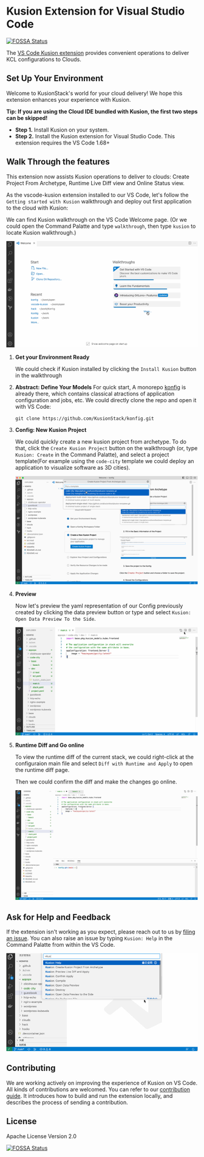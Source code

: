 # Kusion Extension for Visual Studio Code
[![FOSSA Status](https://app.fossa.com/api/projects/git%2Bgithub.com%2FKusionStack%2Fvscode-kusion.svg?type=shield)](https://app.fossa.com/projects/git%2Bgithub.com%2FKusionStack%2Fvscode-kusion?ref=badge_shield)


The [VS Code Kusion extension](https://marketplace.visualstudio.com/items?itemName=KusionStack.kusion) provides convenient operations to deliver KCL configurations to Clouds.

## Set Up Your Environment

Welcome to KusionStack's world for your cloud delivery! We hope this extension enhances your experience with Kusion.

**Tip: If you are using the Cloud IDE bundled with Kusion, the first two steps can be skipped!**

-   **Step 1.** Install Kusion on your system.
-   **Step 2.** Install the Kusion extension for Visual Studio Code. This extension requires the VS Code 1.68+

## Walk Through the features

This extension now assists Kusion operations to deliver to clouds: Create Project From Archetype, Runtime Live Diff view and Online Status view.

As the vscode-kusion extension installed to our VS Code, let's follow the `Getting started with Kusion` walkthrough and deploy out first application to the cloud with Kusion:

We can find Kusion walkthrough on the VS Code Welcome page. (Or we could open the Command Palatte and type `walkthrough`, then type `kusion` to locate Kusion walkthrough.)

![](https://github.com/KusionStack/vscode-kusion/blob/main/images/walkthrough.gif?raw=true)

1. **Get your Environment Ready**

    We could check if Kusion installed by clicking the `Install Kusion` button in the walkthrough

2. **Abstract: Define Your Models**
    For quick start, A monorepo [konfig](https://github.com/KusionStack/konfig) is already there, which contains classical atractions of application configuration and jobs, etc. We could directly clone the repo and open it with VS Code: 
    
    ```
    git clone https://github.com/KusionStack/konfig.git
    ```

3. **Config: New Kusion Project**

    We could quickly create a new kusion project from archetype. To do that, click the `Create Kusion Project` button on the walkthrough (or, type `Kusion: Create` in the Command Palatte), and select a project template(For example using the `code-city` template we could deploy an application to visualize software as 3D cities).

    ![](https://github.com/KusionStack/vscode-kusion/blob/main/images/create-project.gif?raw=true)

4. **Preview**

    Now let's preview the yaml representation of our Config previously created by clicking the data preview button or type and select `Kusion: Open Data Preview To the Side`.

    ![](https://github.com/KusionStack/vscode-kusion/blob/main/images/data-preview.gif?raw=true)

5. **Runtime Diff and Go online**

    To view the runtime diff of the current stack, we could right-click at the configuraion main file and select `Diff with Runtime and Apply` to open the runtime diff page.

    Then we could confirm the diff and make the changes go online.

    ![](https://github.com/KusionStack/vscode-kusion/blob/main/images/config-diff-apply.gif?raw=true)

## Ask for Help and Feedback

If the extension isn't working as you expect, please reach out to us by [filing an issue](https://github.com/KusionStack/vscode-kusion/issues/new/choose). You can also raise an issue by typing `Kusion: Help` in the Command Palatte from within the VS Code.

![](https://github.com/KusionStack/vscode-kusion/blob/main/images/raise-issue.gif?raw=true)

## Contributing

We are working actively on improving the experience of Kusion on VS Code. All kinds of contributions are welcomed. You can refer to our [contribution guide](docs/CONTRIBUTING.md). It introduces how to build and run the extension locally, and describes the process of sending a contribution.

## License

Apache License Version 2.0


[![FOSSA Status](https://app.fossa.com/api/projects/git%2Bgithub.com%2FKusionStack%2Fvscode-kusion.svg?type=large)](https://app.fossa.com/projects/git%2Bgithub.com%2FKusionStack%2Fvscode-kusion?ref=badge_large)